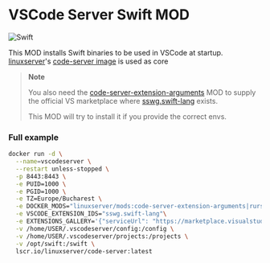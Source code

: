 # VSCode Server Swift MOD

![Swift](https://i.imgur.com/1fpf5HJ.png)

This MOD installs Swift binaries to be used in VSCode at startup. [linuxserver](https://www.linuxserver.io/)'s [code-server image](https://hub.docker.com/r/linuxserver/code-server) is used as core

> **Note** 
>
> You also need the [code-server-extension-arguments](https://github.com/linuxserver/docker-mods/tree/code-server-extension-arguments) MOD to supply the official VS marketplace where [sswg.swift-lang](https://marketplace.visualstudio.com/items?itemName=sswg.swift-lang) exists. 
> 
> This MOD will try to install it if you provide the correct envs.

### Full example
```sh
docker run -d \
  --name=vscodeserver \
  --restart unless-stopped \
  -p 8443:8443 \
  -e PUID=1000 \
  -e PGID=1000 \
  -e TZ=Europe/Bucharest \
  -e DOCKER_MODS="linuxserver/mods:code-server-extension-arguments|rursache/vscode-swift-linuxserver-mod" \
  -e VSCODE_EXTENSION_IDS="sswg.swift-lang"\
  -e EXTENSIONS_GALLERY='{"serviceUrl": "https://marketplace.visualstudio.com/_apis/public/gallery", "cacheUrl": "https://vscode.blob.core.windows.net/gallery/index", "itemUrl": "https://marketplace.visualstudio.com/items"}' \
  -v /home/USER/.vscodeserver/config:/config \
  -v /home/USER/.vscodeserver/projects:/projects \
  -v /opt/swift:/swift \
  lscr.io/linuxserver/code-server:latest
```
